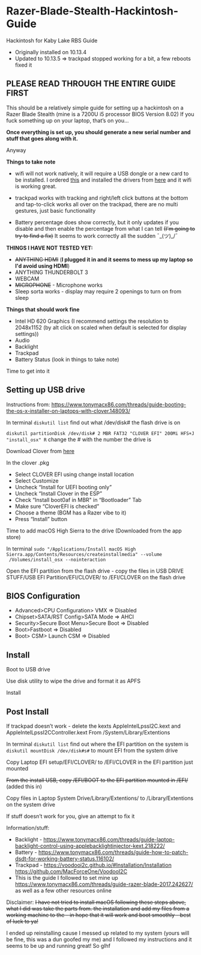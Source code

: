 # Razer-Blade-Stealth-Hackintosh-Guide
Hackintosh for Kaby Lake RBS Guide
* Originally installed on 10.13.4
* Updated to 10.13.5 => trackpad stopped working for a bit, a few reboots fixed it

## **PLEASE READ THROUGH THE ENTIRE GUIDE FIRST**

This should be a relatively simple guide for setting up a hackintosh on a Razer Blade Stealth (mine is a 7200U i5 processor BIOS Version 8.02) 
If you fuck something up on your laptop, that’s on you…

**Once everything is set up, you should generate a new serial number and stuff that goes along with it.**

Anyway

**Things to take note**

* wifi will not work natively, it will require a USB dongle or a new card to be installed. I ordered [this](https://www.amazon.com/gp/product/B011T5IF06/ref=oh_aui_detailpage_o00_s00?ie=UTF8&psc=1) and installed the drivers from [here](https://jumpshare.com/v/rUqALv6pmK1IB4SZiVtx) and it wifi is working great.

* trackpad works with tracking and right/left click buttons at the bottom and tap-to-click works all over on the trackpad, there are no multi gestures, just basic functionality 

* Battery percentage does show correctly, but it only updates if you disable and then enable the percentage from what I can tell ~~(I'm going to try to find a fix)~~ It seems to work correctly all the sudden ¯\_(ツ)_/¯

**THINGS I HAVE NOT TESTED YET:**
* ~~ANYTHING HDMI~~ (**I plugged it in and it seems to mess up my laptop so I'd avoid using HDMI**)
* ANYTHING THUNDERBOLT 3 
* WEBCAM
* ~~MICROPHONE~~ - Microphone works
* Sleep sorta works - display may require 2 openings to turn on from sleep

**Things that should work fine**
	
* Intel HD 620 Graphics (I recommend settings the resolution to 2048x1152 (by alt click on scaled when default is selected for display settings))
* Audio
* Backlight
* Trackpad
* Battery Status (look in things to take note)

Time to get into it

## **Setting up USB drive**

Instructions from: https://www.tonymacx86.com/threads/guide-booting-the-os-x-installer-on-laptops-with-clover.148093/

In terminal
`diskutil list` find out what /dev/disk# the flash drive is on

`diskutil partitionDisk /dev/disk# 2 MBR FAT32 "CLOVER EFI" 200Mi HFS+J "install_osx" R` change the # with the number the drive is

Download Clover from [here](https://sourceforge.net/projects/cloverefiboot/)

In the clover .pkg

* Select CLOVER EFI using change install location
* Select Customize
* Uncheck “Install for UEFI booting only”
* Uncheck “Install Clover in the ESP”
* Check “Install boot0af in MBR" in “Bootloader” Tab
* Make sure “CloverEFI is checked”
* Choose a theme (BGM has a Razer vibe to it)
* Press “Install” button


Time to add macOS High Sierra to the drive (Downloaded from the app store)

In terminal
`sudo "/Applications/Install macOS High Sierra.app/Contents/Resources/createinstallmedia" --volume  /Volumes/install_osx --nointeraction`


Open the EFI partition from the flash drive - copy the files in USB DRIVE STUFF/USB EFI Partition/EFI/CLOVER/ to /EFI/CLOVER on the flash drive

## **BIOS Configuration**

* Advanced>CPU Configuration> VMX => Disabled
* Chipset>SATA/RST Config>SATA Mode => AHCI
* Security>Secure Boot Menu>Secure Boot => Disabled
* Boot>Fastboot => Disabled
* Boot> CSM> Launch CSM => Disabled


## **Install**

Boot to USB drive

Use disk utility to wipe the drive and format it as APFS

Install

## **Post Install**

If trackpad doesn’t work - delete the kexts
	AppleIntelLpssI2C.kext and AppleIntelLpssI2CController.kext
From /System/Library/Extentions

In terminal
`diskutil list` find out where the EFI partition on the system is
`diskutil mountDisk /dev/disk#s#` to mount EFI from the system drive

Copy Laptop EFI setup/EFI/CLOVER/ to /EFI/CLOVER in the EFI partition just mounted

~~From the install USB, copy /EFI/BOOT to the EFI partition mounted in /EFI/~~ (added this in)

Copy files in Laptop System Drive/Library/Extentions/ to /Library/Extentions on the system drive


If stuff doesn’t work for you, give an attempt to fix it

Information/stuff: 

* Backlight - https://www.tonymacx86.com/threads/guide-laptop-backlight-control-using-applebacklightinjector-kext.218222/
* Battery - https://www.tonymacx86.com/threads/guide-how-to-patch-dsdt-for-working-battery-status.116102/
* Trackpad - https://voodooi2c.github.io/#Installation/Installation https://github.com/MacForceOne/VoodooI2C	
* This is the guide I followed to set mine up https://www.tonymacx86.com/threads/guide-razer-blade-2017.242627/ as well as a few other resources online

Disclaimer:
~~I have not tried to install macOS following these steps above, what I did was take the parts from. the installation and add my files from a working machine to the - in hope that it will work and boot smoothly - best of luck to ya!~~

I ended up reinstalling cause I messed up related to my system (yours will be fine, this was a dun goofed my me) and I followed my instructions and it seems to be up and running great! So glhf
